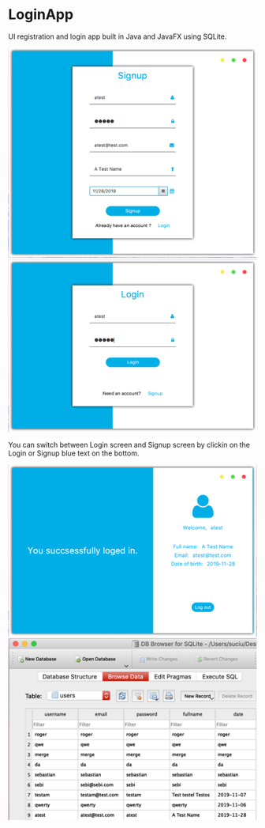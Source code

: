 # LoginApp
UI registration and login app built in Java and JavaFX using SQLite.





![ScreenShot](https://github.com/SuciuS/LoginApp/blob/master/Screenshots/1.png)
![ScreenShot](https://github.com/SuciuS/LoginApp/blob/master/Screenshots/2.png)

You can switch between Login screen and Signup screen by clickin on the Login or Signup blue text on the bottom.

![ScreenShot](https://github.com/SuciuS/LoginApp/blob/master/Screenshots/3.png)
![ScreenShot](https://github.com/SuciuS/LoginApp/blob/master/Screenshots/4.png)
